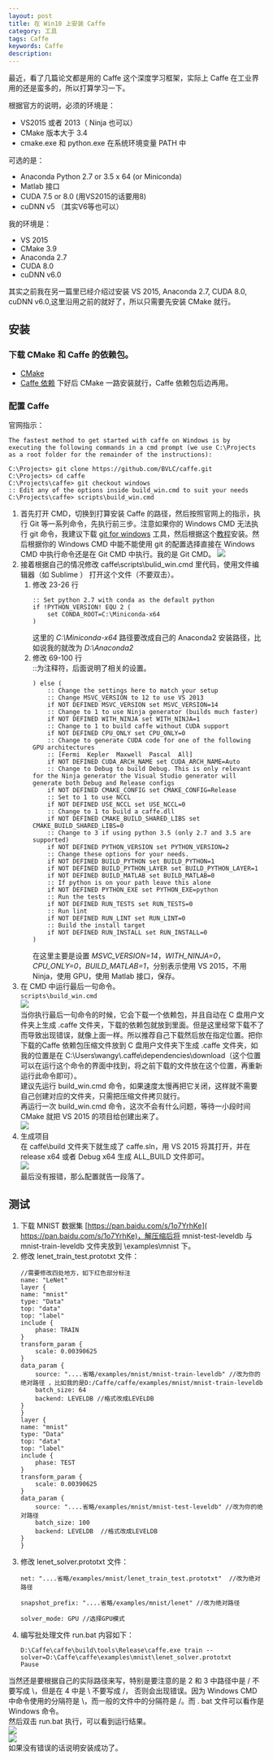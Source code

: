 ```yaml
---
layout: post
title: 在 Win10 上安装 Caffe
category: 工具
tags: Caffe
keywords: Caffe
description:
---
```

最近，看了几篇论文都是用的 Caffe 这个深度学习框架，实际上 Caffe 在工业界用的还是蛮多的，所以打算学习一下。

根据官方的说明，必须的环境是：
* VS2015 或者 2013（ Ninja 也可以）
* CMake 版本大于 3.4
* cmake.exe 和 python.exe 在系统环境变量 PATH 中  

可选的是：
* Anaconda Python 2.7 or 3.5 x 64 (or Miniconda)
* Matlab 接口
* CUDA 7.5 or 8.0 (用VS2015的话要用8)
* cuDNN v5 （其实V6等也可以）

我的环境是：
* VS 2015
* CMake 3.9
* Anaconda 2.7
* CUDA 8.0
* cuDNN v6.0

其实之前我在另一篇里已经介绍过安装 VS 2015, Anaconda 2.7, CUDA 8.0, cuDNN v6.0,这里沿用之前的就好了，所以只需要先安装 CMake 就行。
## 安装
### 下载 CMake 和 Caffe 的依赖包。
* [CMake](https://cmake.org/download/)
* [Caffe 依赖](https://github.com/willyd/caffe-builder/releases/ )
下好后 CMake 一路安装就行，Caffe 依赖包后边再用。
### 配置 Caffe
官网指示：
```text
The fastest method to get started with caffe on Windows is by executing the following commands in a cmd prompt (we use C:\Projects as a root folder for the remainder of the instructions):
```
```DOS
C:\Projects> git clone https://github.com/BVLC/caffe.git
C:\Projects> cd caffe
C:\Projects\caffe> git checkout windows
:: Edit any of the options inside build_win.cmd to suit your needs
C:\Projects\caffe> scripts\build_win.cmd
```
1. 首先打开 CMD，切换到打算安装 Caffe 的路径，然后按照官网上的指示，执行 Git 等一系列命令，先执行前三步。注意如果你的 Windows CMD 无法执行 git 命令，我建议下载 [git for windows](http://gitforwindows.org/) 工具，然后根据这个[教程](https://jingyan.baidu.com/article/9f7e7ec0b17cac6f2815548d.html)安装。然后根据你的 Windows CMD 中能不能使用 git 的配置选择直接在 Windows CMD 中执行命令还是在 Git CMD 中执行。我的是 Git CMD。
![](http://ww1.sinaimg.cn/mw690/006CYpBYly1fnzzofg0d0j30fk071mx4.jpg)
2. 接着根据自己的情况修改 caffe\scripts\bulid_win.cmd 里代码，使用文件编辑器（如 Sublime ） 打开这个文件（不要双击）。
    1. 修改 23-26 行
        ```DOS
        :: Set python 2.7 with conda as the default python
        if !PYTHON_VERSION! EQU 2 (
            set CONDA_ROOT=C:\Miniconda-x64
        )
        ```  
         这里的 *C:\Miniconda-x64* 路径要改成自己的 Anaconda2 安装路径，比如说我的就改为 *D:\Anaconda2*
    2. 修改 69-100 行  
        ::为注释符，后面说明了相关的设置。
        ```DOS
        ) else (
            :: Change the settings here to match your setup
            :: Change MSVC_VERSION to 12 to use VS 2013
            if NOT DEFINED MSVC_VERSION set MSVC_VERSION=14 
            :: Change to 1 to use Ninja generator (builds much faster)
            if NOT DEFINED WITH_NINJA set WITH_NINJA=1
            :: Change to 1 to build caffe without CUDA support
            if NOT DEFINED CPU_ONLY set CPU_ONLY=0
            :: Change to generate CUDA code for one of the following GPU architectures
            :: [Fermi  Kepler  Maxwell  Pascal  All]
            if NOT DEFINED CUDA_ARCH_NAME set CUDA_ARCH_NAME=Auto
            :: Change to Debug to build Debug. This is only relevant for the Ninja generator the Visual Studio generator will generate both Debug and Release configs
            if NOT DEFINED CMAKE_CONFIG set CMAKE_CONFIG=Release
            :: Set to 1 to use NCCL
            if NOT DEFINED USE_NCCL set USE_NCCL=0
            :: Change to 1 to build a caffe.dll
            if NOT DEFINED CMAKE_BUILD_SHARED_LIBS set CMAKE_BUILD_SHARED_LIBS=0
            :: Change to 3 if using python 3.5 (only 2.7 and 3.5 are supported)
            if NOT DEFINED PYTHON_VERSION set PYTHON_VERSION=2
            :: Change these options for your needs.
            if NOT DEFINED BUILD_PYTHON set BUILD_PYTHON=1
            if NOT DEFINED BUILD_PYTHON_LAYER set BUILD_PYTHON_LAYER=1
            if NOT DEFINED BUILD_MATLAB set BUILD_MATLAB=0
            :: If python is on your path leave this alone
            if NOT DEFINED PYTHON_EXE set PYTHON_EXE=python
            :: Run the tests
            if NOT DEFINED RUN_TESTS set RUN_TESTS=0
            :: Run lint
            if NOT DEFINED RUN_LINT set RUN_LINT=0
            :: Build the install target
            if NOT DEFINED RUN_INSTALL set RUN_INSTALL=0
        )
        ```
        在这里主要是设置 *MSVC_VERSION=14*，*WITH_NINJA=0*，*CPU_ONLY=0*，*BUILD_MATLAB=1*，分别表示使用 VS 2015，不用 Ninja，使用 GPU，使用 Matlab 接口，保存。
3. 在 CMD 中运行最后一句命令。  
`scripts\build_win.cmd`  
![](http://ww1.sinaimg.cn/mw690/006CYpBYly1fo00ergsd4j30qs0ctdg1.jpg)  
当你执行最后一句命令的时候，它会下载一个依赖包，并且自动在 C 盘用户文件夹上生成 .caffe 文件夹，下载的依赖包就放到里面。但是这里经常下载不了而导致出现错误，就像上面一样。所以推荐自己下载然后放在指定位置。把你下载的Caffe 依赖包压缩文件放到 C 盘用户文件夹下生成 .caffe 文件夹，如我的位置是在 C:\Users\wangy\\.caffe\dependencies\download（这个位置可以在运行这个命令的界面中找到，将之前下载的文件放在这个位置，再重新运行此命令即可）。   
建议先运行 build_win.cmd 命令，如果速度太慢再把它关闭，这样就不需要自己创建对应的文件夹，只需把压缩文件拷贝就行。    
再运行一次 build_win.cmd 命令，这次不会有什么问题，等待一小段时间 CMake 就把 VS 2015 的项目给创建出来了。  
![](http://ww1.sinaimg.cn/mw690/006CYpBYly1fo00xfnsbgj30np0clweu.jpg)
4. 生成项目  
在 caffe\build 文件夹下就生成了 caffe.sln，用 VS 2015 将其打开，并在release x64 或者 Debug x64 生成 ALL_BUILD 文件即可。  
![](http://ww1.sinaimg.cn/mw690/006CYpBYly1fo00zujmifj30eb0cygm2.jpg)  
最后没有报错，那么配置就告一段落了。
## 测试
1. 下载 MNIST 数据集 [https://pan.baidu.com/s/1o7YrhKe](​https://pan.baidu.com/s/1o7YrhKe)，解压缩后将 mnist-test-leveldb 与 mnist-train-leveldb 文件夹放到 \examples\mnist 下。
2. 修改 lenet_train_test.prototxt 文件：
    ```DOS
    //需要修改四处地方，如下红色部分标注  
    name: "LeNet"  
    layer {  
    name: "mnist"  
    type: "Data"  
    top: "data"  
    top: "label"  
    include {  
        phase: TRAIN  
    }  
    transform_param {  
        scale: 0.00390625  
    }  
    data_param {  
        source: "....省略/examples/mnist/mnist-train-leveldb" //改为你的绝对路径 ，比如我的是D:/Caffe/caffe/examples/mnist/mnist-train-leveldb
        batch_size: 64  
        backend: LEVELDB //格式改成LEVELDB  
    }  
    }  
    layer {  
    name: "mnist"  
    type: "Data"  
    top: "data"  
    top: "label"  
    include {  
        phase: TEST  
    }  
    transform_param {  
        scale: 0.00390625  
    }  
    data_param {  
        source: "....省略/examples/mnist/mnist-test-leveldb" //改为你的绝对路径  
        batch_size: 100  
        backend: LEVELDB  //格式改成LEVELDB  
    }  
    }  
    ```
3. 修改 lenet_solver.prototxt 文件：
    ```DOS
    net: "....省略/examples/mnist/lenet_train_test.prototxt"  //改为绝对路径  

    snapshot_prefix: "....省略/examples/mnist/lenet" //改为绝对路径  

    solver_mode: GPU //选择GPU模式
    ```
4. 编写批处理文件 run.bat 内容如下：
    ```DOS
    D:\Caffe\caffe\build\tools\Release\caffe.exe train --solver=D:\Caffe\caffe\examples\mnist\lenet_solver.prototxt
    Pause 
    ```
当然还是要根据自己的实际路径来写，特别是要注意的是 2 和 3 中路径中是 / 不要写成 \，但是在 4 中是 \ 不要写成 /， 否则会出现错误。因为 Windows CMD 中命令使用的分隔符是 \，而一般的文件中的分隔符是 /。而 . bat 文件可以看作是 Windows 命令。  
然后双击 run.bat 执行，可以看到运行结果。  
![](http://ww1.sinaimg.cn/mw690/006CYpBYly1fo01vgemqgj30qs0ctdg1.jpg)  
![](http://ww1.sinaimg.cn/mw690/006CYpBYly1fo01vv43dnj30qy0asdgd.jpg)  
如果没有错误的话说明安装成功了。
 